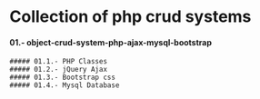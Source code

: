 # Collection of php crud systems

#### 01.- object-crud-system-php-ajax-mysql-bootstrap
	##### 01.1.- PHP Classes
	##### 01.2.- jQuery Ajax
	##### 01.3.- Bootstrap css 
	##### 01.4.- Mysql Database